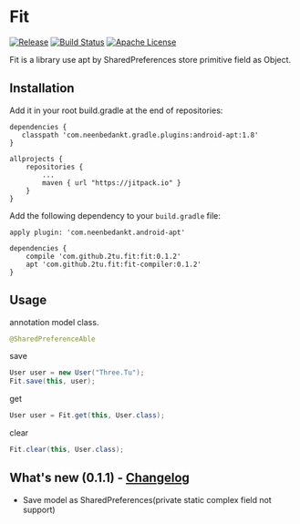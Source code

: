 # Fit

[![Release](https://jitpack.io/v/2tu/fit.svg)](https://jitpack.io/#2tu/fit) [![Build Status](https://travis-ci.org/2tu/fit.svg?branch=master)](https://travis-ci.org/2tu/fit) [![Apache License](http://img.shields.io/hexpm/l/plug.svg?style=flat)](https://github.com/kentarosasaki/raspberrypi/blob/master/LICENSE)

Fit is a library use apt by SharedPreferences store primitive field as Object.

## Installation
Add it in your root build.gradle at the end of repositories:

```
dependencies {
   classpath 'com.neenbedankt.gradle.plugins:android-apt:1.8'
}

allprojects {
	repositories {
		...
		maven { url "https://jitpack.io" }
	}
}
```
Add the following dependency to your `build.gradle` file:

```
apply plugin: 'com.neenbedankt.android-apt'

dependencies {
    compile 'com.github.2tu.fit:fit:0.1.2'
    apt 'com.github.2tu.fit:fit-compiler:0.1.2'
}
```

## Usage
annotation model class.
```java
@SharedPreferenceAble
```

save
```java
User user = new User("Three.Tu");
Fit.save(this, user);
```
get
```java
User user = Fit.get(this, User.class);
```
clear
```java
Fit.clear(this, User.class);
```

## What's new (0.1.1) - [Changelog](https://github.com/2tu/fit/blob/master/CHANGELOG.md)
* Save model as SharedPreferences(private static complex field not support)
